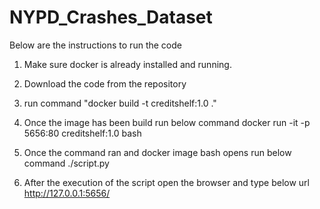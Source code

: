 # NYPD_Crashes_Dataset

Below are the instructions to run the code

1) Make sure docker is already installed and running.
2) Download the code from the repository
3) run command "docker build -t creditshelf:1.0 ."
4) Once the image has been build run below command
docker run -it -p 5656:80 creditshelf:1.0 bash

5) Once the command ran and docker image bash opens run below command
./script.py

6) After the execution of the script open the browser and type below url
http://127.0.0.1:5656/
